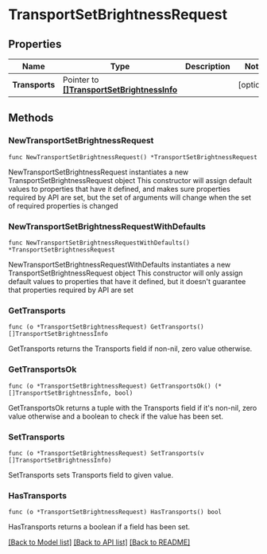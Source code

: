 # TransportSetBrightnessRequest

## Properties

Name | Type | Description | Notes
------------ | ------------- | ------------- | -------------
**Transports** | Pointer to [**[]TransportSetBrightnessInfo**](TransportSetBrightnessInfo.md) |  | [optional] 

## Methods

### NewTransportSetBrightnessRequest

`func NewTransportSetBrightnessRequest() *TransportSetBrightnessRequest`

NewTransportSetBrightnessRequest instantiates a new TransportSetBrightnessRequest object
This constructor will assign default values to properties that have it defined,
and makes sure properties required by API are set, but the set of arguments
will change when the set of required properties is changed

### NewTransportSetBrightnessRequestWithDefaults

`func NewTransportSetBrightnessRequestWithDefaults() *TransportSetBrightnessRequest`

NewTransportSetBrightnessRequestWithDefaults instantiates a new TransportSetBrightnessRequest object
This constructor will only assign default values to properties that have it defined,
but it doesn't guarantee that properties required by API are set

### GetTransports

`func (o *TransportSetBrightnessRequest) GetTransports() []TransportSetBrightnessInfo`

GetTransports returns the Transports field if non-nil, zero value otherwise.

### GetTransportsOk

`func (o *TransportSetBrightnessRequest) GetTransportsOk() (*[]TransportSetBrightnessInfo, bool)`

GetTransportsOk returns a tuple with the Transports field if it's non-nil, zero value otherwise
and a boolean to check if the value has been set.

### SetTransports

`func (o *TransportSetBrightnessRequest) SetTransports(v []TransportSetBrightnessInfo)`

SetTransports sets Transports field to given value.

### HasTransports

`func (o *TransportSetBrightnessRequest) HasTransports() bool`

HasTransports returns a boolean if a field has been set.


[[Back to Model list]](../README.md#documentation-for-models) [[Back to API list]](../README.md#documentation-for-api-endpoints) [[Back to README]](../README.md)


